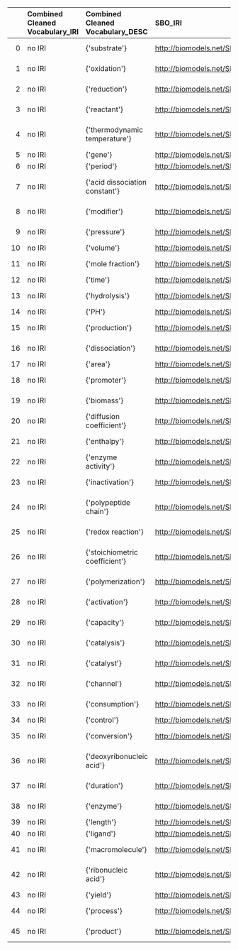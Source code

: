 |    | Combined Cleaned Vocabulary_IRI   | Combined Cleaned Vocabulary_DESC   | SBO_IRI                              | SBO_DESC                                | SBO_DEF   |
|---:|:----------------------------------|:-----------------------------------|:-------------------------------------|:----------------------------------------|:----------|
|  0 | no IRI                            | {'substrate'}                      | http://biomodels.net/SBO/SBO_0000015 | {'label': 'substrate'}                  | []        |
|  1 | no IRI                            | {'oxidation'}                      | http://biomodels.net/SBO/SBO_0000201 | {'label': 'oxidation'}                  | []        |
|  2 | no IRI                            | {'reduction'}                      | http://biomodels.net/SBO/SBO_0000202 | {'label': 'reduction'}                  | []        |
|  3 | no IRI                            | {'reactant'}                       | http://biomodels.net/SBO/SBO_0000010 | {'label': 'reactant'}                   | []        |
|  4 | no IRI                            | {'thermodynamic temperature'}      | http://biomodels.net/SBO/SBO_0000147 | {'label': 'thermodynamic temperature'}  | []        |
|  5 | no IRI                            | {'gene'}                           | http://biomodels.net/SBO/SBO_0000243 | {'label': 'gene'}                       | []        |
|  6 | no IRI                            | {'period'}                         | http://biomodels.net/SBO/SBO_0000476 | {'label': 'period'}                     | []        |
|  7 | no IRI                            | {'acid dissociation constant'}     | http://biomodels.net/SBO/SBO_0000283 | {'label': 'acid dissociation constant'} | []        |
|  8 | no IRI                            | {'modifier'}                       | http://biomodels.net/SBO/SBO_0000019 | {'label': 'modifier'}                   | []        |
|  9 | no IRI                            | {'pressure'}                       | http://biomodels.net/SBO/SBO_0000279 | {'label': 'pressure'}                   | []        |
| 10 | no IRI                            | {'volume'}                         | http://biomodels.net/SBO/SBO_0000468 | {'label': 'volume'}                     | []        |
| 11 | no IRI                            | {'mole fraction'}                  | http://biomodels.net/SBO/SBO_0000541 | {'label': 'mole fraction'}              | []        |
| 12 | no IRI                            | {'time'}                           | http://biomodels.net/SBO/SBO_0000345 | {'label': 'time'}                       | []        |
| 13 | no IRI                            | {'hydrolysis'}                     | http://biomodels.net/SBO/SBO_0000376 | {'label': 'hydrolysis'}                 | []        |
| 14 | no IRI                            | {'PH'}                             | http://biomodels.net/SBO/SBO_0000304 | {'label': 'PH'}                         | []        |
| 15 | no IRI                            | {'production'}                     | http://biomodels.net/SBO/SBO_0000393 | {'label': 'production'}                 | []        |
| 16 | no IRI                            | {'dissociation'}                   | http://biomodels.net/SBO/SBO_0000180 | {'label': 'dissociation'}               | []        |
| 17 | no IRI                            | {'area'}                           | http://biomodels.net/SBO/SBO_0000467 | {'label': 'area'}                       | []        |
| 18 | no IRI                            | {'promoter'}                       | http://biomodels.net/SBO/SBO_0000590 | {'label': 'promoter'}                   | []        |
| 19 | no IRI                            | {'biomass'}                        | http://biomodels.net/SBO/SBO_0000649 | {'label': 'biomass'}                    | []        |
| 20 | no IRI                            | {'diffusion coefficient'}          | http://biomodels.net/SBO/SBO_0000491 | {'label': 'diffusion coefficient'}      | []        |
| 21 | no IRI                            | {'enthalpy'}                       | http://biomodels.net/SBO/SBO_0000572 | {'label': 'enthalpy'}                   | []        |
| 22 | no IRI                            | {'enzyme activity'}                | http://biomodels.net/SBO/SBO_0000559 | {'label': 'enzyme activity'}            | []        |
| 23 | no IRI                            | {'inactivation'}                   | http://biomodels.net/SBO/SBO_0000665 | {'label': 'inactivation'}               | []        |
| 24 | no IRI                            | {'polypeptide chain'}              | http://biomodels.net/SBO/SBO_0000252 | {'label': 'polypeptide chain'}          | []        |
| 25 | no IRI                            | {'redox reaction'}                 | http://biomodels.net/SBO/SBO_0000200 | {'label': 'redox reaction'}             | []        |
| 26 | no IRI                            | {'stoichiometric coefficient'}     | http://biomodels.net/SBO/SBO_0000481 | {'label': 'stoichiometric coefficient'} | []        |
| 27 | no IRI                            | {'polymerization'}                 | http://biomodels.net/SBO/SBO_0000652 | {'label': 'polymerization'}             | []        |
| 28 | no IRI                            | {'activation'}                     | http://biomodels.net/SBO/SBO_0000656 | {'label': 'activation'}                 | []        |
| 29 | no IRI                            | {'capacity'}                       | http://biomodels.net/SBO/SBO_0000661 | {'label': 'capacity'}                   | []        |
| 30 | no IRI                            | {'catalysis'}                      | http://biomodels.net/SBO/SBO_0000172 | {'label': 'catalysis'}                  | []        |
| 31 | no IRI                            | {'catalyst'}                       | http://biomodels.net/SBO/SBO_0000013 | {'label': 'catalyst'}                   | []        |
| 32 | no IRI                            | {'channel'}                        | http://biomodels.net/SBO/SBO_0000242 | {'label': 'channel'}                    | []        |
| 33 | no IRI                            | {'consumption'}                    | http://biomodels.net/SBO/SBO_0000394 | {'label': 'consumption'}                | []        |
| 34 | no IRI                            | {'control'}                        | http://biomodels.net/SBO/SBO_0000168 | {'label': 'control'}                    | []        |
| 35 | no IRI                            | {'conversion'}                     | http://biomodels.net/SBO/SBO_0000182 | {'label': 'conversion'}                 | []        |
| 36 | no IRI                            | {'deoxyribonucleic acid'}          | http://biomodels.net/SBO/SBO_0000251 | {'label': 'deoxyribonucleic acid'}      | []        |
| 37 | no IRI                            | {'duration'}                       | http://biomodels.net/SBO/SBO_0000347 | {'label': 'duration'}                   | []        |
| 38 | no IRI                            | {'enzyme'}                         | http://biomodels.net/SBO/SBO_0000014 | {'label': 'enzyme'}                     | []        |
| 39 | no IRI                            | {'length'}                         | http://biomodels.net/SBO/SBO_0000466 | {'label': 'length'}                     | []        |
| 40 | no IRI                            | {'ligand'}                         | http://biomodels.net/SBO/SBO_0000280 | {'label': 'ligand'}                     | []        |
| 41 | no IRI                            | {'macromolecule'}                  | http://biomodels.net/SBO/SBO_0000245 | {'label': 'macromolecule'}              | []        |
| 42 | no IRI                            | {'ribonucleic acid'}               | http://biomodels.net/SBO/SBO_0000250 | {'label': 'ribonucleic acid'}           | []        |
| 43 | no IRI                            | {'yield'}                          | http://biomodels.net/SBO/SBO_0000668 | {'label': 'yield'}                      | []        |
| 44 | no IRI                            | {'process'}                        | http://biomodels.net/SBO/SBO_0000375 | {'label': 'process'}                    | []        |
| 45 | no IRI                            | {'product'}                        | http://biomodels.net/SBO/SBO_0000011 | {'label': 'product'}                    | []        |